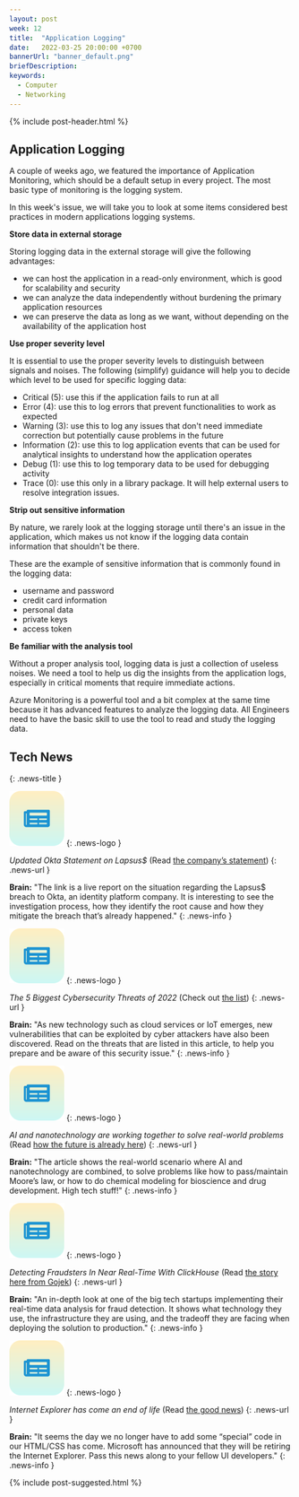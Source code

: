 ```yaml
---
layout: post
week: 12
title:  "Application Logging"
date:   2022-03-25 20:00:00 +0700
bannerUrl: "banner_default.png"
briefDescription: 
keywords:
  - Computer
  - Networking
---
```


{% include post-header.html %}

## Application Logging

A couple of weeks ago, we featured the importance of Application Monitoring, which should be a default setup in every project. The most basic type of monitoring is the logging system.

In this week's issue, we will take you to look at some items considered best practices in modern applications logging systems.

**Store data in external storage**

Storing logging data in the external storage will give the following advantages:

- we can host the application in a read-only environment, which is good for scalability and security
- we can analyze the data independently without burdening the primary application resources
- we can preserve the data as long as we want, without depending on the availability of the application host

**Use proper severity level**

It is essential to use the proper severity levels to distinguish between signals and noises. The following (simplify) guidance will help you to decide which level to be used for specific logging data:

- Critical (5): use this if the application fails to run at all
- Error (4): use this to log errors that prevent functionalities to work as expected
- Warning (3): use this to log any issues that don't need immediate correction but potentially cause problems in the future
- Information (2): use this to log application events that can be used for analytical insights to understand how the application operates
- Debug (1): use this to log temporary data to be used for debugging activity
- Trace (0): use this only in a library package. It will help external users to resolve integration issues.

**Strip out sensitive information**

By nature, we rarely look at the logging storage until there's an issue in the application, which makes us not know if the logging data contain information that shouldn't be there.

These are the example of sensitive information that is commonly found in the logging data:

- username and password
- credit card information
- personal data
- private keys
- access token

**Be familiar with the analysis tool**

Without a proper analysis tool, logging data is just a collection of useless noises. We need a tool to help us dig the insights from the application logs, especially in critical moments that require immediate actions.

Azure Monitoring is a powerful tool and a bit complex at the same time because it has advanced features to analyze the logging data. All Engineers need to have the basic skill to use the tool to read and study the logging data.

## Tech News
{: .news-title }

![memo](/assets/images/tech-news.svg)
{: .news-logo }

*Updated Okta Statement on Lapsus$* (Read [the company’s statement](https://www.okta.com/blog/2022/03/updated-okta-statement-on-lapsus/))
{: .news-url }

__Brain:__ "The link is a live report on the situation regarding the Lapsus$ breach to Okta, an identity platform company. It is interesting to see the investigation process, how they identify the root cause and how they mitigate the breach that’s already happened."
{: .news-info }

![memo](/assets/images/tech-news.svg)
{: .news-logo }

*The 5 Biggest Cybersecurity Threats of 2022* (Check out [the list](https://www.goanywhere.com/blog/the-5-biggest-cybersecurity-threats-of-2022-how-to-avoid-cybersecurity-attacks))
{: .news-url }

__Brain:__ "As new technology such as cloud services or IoT emerges, new vulnerabilities that can be exploited by cyber attackers have also been discovered. Read on the threats that are listed in this article, to help you prepare and be aware of this security issue."
{: .news-info }

![memo](/assets/images/tech-news.svg)
{: .news-logo }

*AI and nanotechnology are working together to solve real-world problems* (Read [how the future is already here](https://stackoverflow.blog/2022/03/21/ai-and-nanotechnology-are-working-together-to-solve-real-world-problems/))
{: .news-url }

__Brain:__ "The article shows the real-world scenario where AI and nanotechnology are combined, to solve problems like how to pass/maintain Moore’s law, or how to do chemical modeling for bioscience and drug development. High tech stuff!"
{: .news-info }

![memo](/assets/images/tech-news.svg)
{: .news-logo }

*Detecting Fraudsters In Near Real-Time With ClickHouse* (Read [the story here from Gojek](https://www.gojek.io/blog/detecting-fraudsters-in-near-real-time-with-clickhouse))
{: .news-url }

__Brain:__ "An in-depth look at one of the big tech startups implementing their real-time data analysis for fraud detection. It shows what technology they use, the infrastructure they are using, and the tradeoff they are facing when deploying the solution to production."
{: .news-info }

![memo](/assets/images/tech-news.svg)
{: .news-logo }

*Internet Explorer has come an end of life* (Read [the good news](https://betanews.com/2022/03/20/get-ready-for-the-death-of-internet-explorer-11))
{: .news-url }

__Brain:__ "It seems the day we no longer have to add some “special” code in our HTML/CSS has come. Microsoft has announced that they will be retiring the Internet Explorer. Pass this news along to your fellow UI developers."
{: .news-info }

{% include post-suggested.html %}